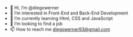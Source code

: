 - 👋 Hi, I’m @diegowerner
- 👀 I’m interested in Front-End and Back-End Development 
- 🌱 I’m currently learning Html, CSS and JavaScript
- 💞️ I’m looking to find a job
- 📫 How to reach me diegowerner93@gmail.com

<!---
diegowerner/diegowerner is a ✨ special ✨ repository because its `README.md` (this file) appears on your GitHub profile.
You can click the Preview link to take a look at your changes.
--->
